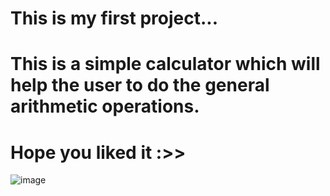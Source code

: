 # This is my first project...
# This is a simple calculator which will help the user to do the general arithmetic operations.
# Hope you liked it :>>
![image](https://github.com/Jishnumo/calculator/assets/147910757/181ee562-ffbb-4074-8569-24f031d0e58b)
